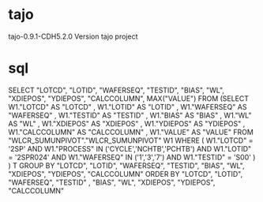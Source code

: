 tajo
====

tajo-0.9.1-CDH5.2.0 Version
tajo project

sql
====

SELECT "LOTCD", "LOTID", "WAFERSEQ", "TESTID", "BIAS", "WL", "XDIEPOS", "YDIEPOS", "CALCCOLUMN", MAX("VALUE") 
  FROM (SELECT W1."LOTCD" AS "LOTCD"
             , W1."LOTID" AS "LOTID"
             , W1."WAFERSEQ" AS "WAFERSEQ"
             , W1."TESTID" AS "TESTID"
             , W1."BIAS" AS "BIAS"
             , W1."WL" AS "WL"
             , W1."XDIEPOS" AS "XDIEPOS"
             , W1."YDIEPOS" AS "YDIEPOS"
             , W1."CALCCOLUMN" AS "CALCCOLUMN"
             , W1."VALUE" AS "VALUE"
          FROM "WLCR_SUMUNPIVOT"."WLCR_SUMUNPIVOT" W1
         WHERE (
               W1."LOTCD" = '2SP'
           AND W1."PROCESS" IN ('CYCLE','NCHTB','PCHTB')
           AND W1."LOTID" = '2SPR024'
           AND W1."WAFERSEQ" IN ('1','3','7')
           AND W1."TESTID" = 'S00'
               )
       ) T 
 GROUP BY "LOTCD", "LOTID", "WAFERSEQ", "TESTID", "BIAS", "WL", "XDIEPOS", "YDIEPOS", "CALCCOLUMN"
 ORDER BY "LOTCD", "LOTID", "WAFERSEQ", "TESTID"
        , "BIAS", "WL", "XDIEPOS", "YDIEPOS", "CALCCOLUMN"
